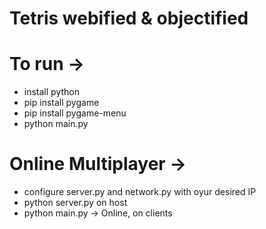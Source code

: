# Tetris webified & objectified

# To run ->
- install python
- pip install pygame
- pip install pygame-menu
- python main.py

# Online Multiplayer ->
- configure server.py and network.py with oyur desired IP
- python server.py on host
- python main.py -> Online, on clients

